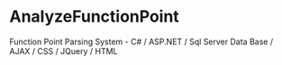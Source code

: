 # AnalyzeFunctionPoint
Function Point Parsing System - C# / ASP.NET / Sql Server Data Base / AJAX / CSS / JQuery / HTML
